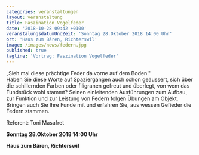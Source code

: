 ```yaml
---
categories: veranstaltungen
layout: veranstaltung
title: Faszination Vogelfeder
date: '2018-10-28 09:42 +0100'
veranstalungsdatumUndZeit: 'Sonntag 28.Oktober 2018 14:00 Uhr'
ort: 'Haus zum Bären, Richterswil'
image: /images/news/federn.jpg
published: true
tagline: 'Vortrag: Faszination Vogelfeder'
---
```


„Sieh mal diese prächtige Feder da vorne auf dem Boden."  
Haben Sie diese Worte auf Spaziergängen auch schon geäussert, sich über die schillernden Farben oder filigranen gefreut und überlegt, von wem das Fundstück wohl stammt? 
Seinen einleitenden Ausführungen zum Aufbau, zur Funktion und zur Leistung von Federn folgen Übungen am Objekt. 
Bringen auch Sie Ihre Funde mit und erfahren Sie, aus wessen Gefieder die Federn stammen.  
  
Referent: Toni Masafret

**Sonntag 28.Oktober 2018 14:00 Uhr**

**Haus zum Bären, Richterswil**


